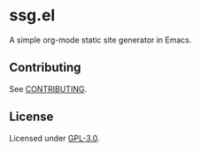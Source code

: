 # ssg.el

A simple org-mode static site generator in Emacs.

## Contributing

See [CONTRIBUTING](./CONTRIBUTING.md).

## License

Licensed under [GPL-3.0](./LICENSE).
